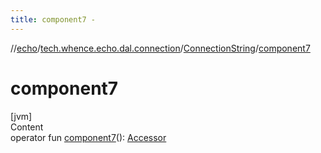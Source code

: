 ```yaml
---
title: component7 -
---
```

//[echo](../../index.md)/[tech.whence.echo.dal.connection](../index.md)/[ConnectionString](index.md)/[component7](component7.md)



# component7  
[jvm]  
Content  
operator fun [component7](component7.md)(): [Accessor](../../tech.whence.echo.container.accessor/-accessor/index.md)  



